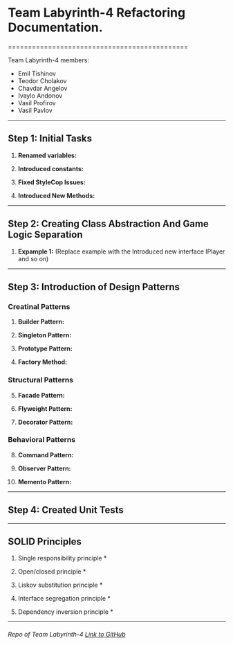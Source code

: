 # Team Labyrinth-4 Refactoring Documentation.
=============================================

Team Labyrinth-4 members:
  - Emil Tishinov
  - Teodor Cholakov
  - Chavdar Angelov
  - Ivaylo Andonov
  - Vasil Profirov
  - Vasil Pavlov 

- - - -

## Step 1: Initial Tasks 

1. __Renamed variables:__

2. __Introduced constants:__

3. __Fixed StyleCop Issues:__

4. __Introduced New Methods:__

- - - -

## Step 2: Creating Class Abstraction And Game Logic Separation

1. __Expample 1:__ (Replace example with the Introduced new interface IPlayer and so on)

- - - -

## Step 3: Introduction of Design Patterns

### Creatinal Patterns

1. __Builder Pattern:__

2. __Singleton Pattern:__

3. __Prototype Pattern:__ 

4. __Factory Method:__

### Structural Patterns

5. __Facade Pattern:__

6. __Flyweight Pattern:__

7. __Decorator Pattern:__

### Behavioral Patterns

8. __Command Pattern:__

9. __Observer Pattern:__

10. __Memento Pattern:__

- - - - 

## Step 4: Created Unit Tests

- - - - 

## SOLID Principles

1. Single responsibility principle
	* 

2. Open/closed principle
	* 

3. Liskov substitution principle
	* 

4. Interface segregation principle
	* 

5. Dependency inversion principle
	* 

- - - - 

###### Repo of Team Labyrinth-4 [Link to GitHub](https://github.com/TeamLabyrinth4/Labyrinth-4/tree/master/Labyrinth-4)